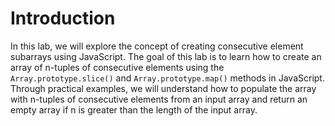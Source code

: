 # Introduction

In this lab, we will explore the concept of creating consecutive element subarrays using JavaScript. The goal of this lab is to learn how to create an array of n-tuples of consecutive elements using the `Array.prototype.slice()` and `Array.prototype.map()` methods in JavaScript. Through practical examples, we will understand how to populate the array with n-tuples of consecutive elements from an input array and return an empty array if n is greater than the length of the input array.
